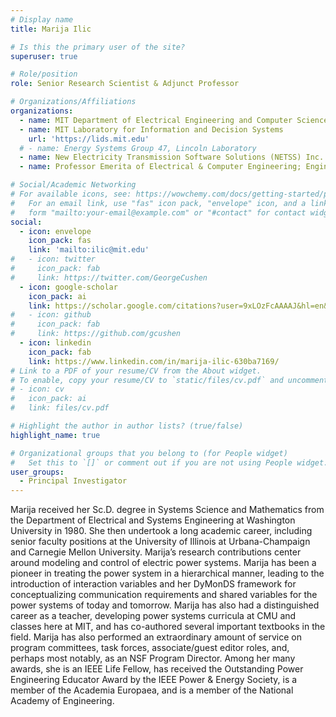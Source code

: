 ```yaml
---
# Display name
title: Marija Ilic

# Is this the primary user of the site?
superuser: true

# Role/position
role: Senior Research Scientist & Adjunct Professor

# Organizations/Affiliations
organizations:
  - name: MIT Department of Electrical Engineering and Computer Science
  - name: MIT Laboratory for Information and Decision Systems
    url: 'https://lids.mit.edu'
  # - name: Energy Systems Group 47, Lincoln Laboratory
  - name: New Electricity Transmission Software Solutions (NETSS) Inc.
  - name: Professor Emerita of Electrical & Computer Engineering; Engineering & Public Policy, Carnegie Mellon University

# Social/Academic Networking
# For available icons, see: https://wowchemy.com/docs/getting-started/page-builder/#icons
#   For an email link, use "fas" icon pack, "envelope" icon, and a link in the
#   form "mailto:your-email@example.com" or "#contact" for contact widget.
social:
  - icon: envelope
    icon_pack: fas
    link: 'mailto:ilic@mit.edu'
#   - icon: twitter
#     icon_pack: fab
#     link: https://twitter.com/GeorgeCushen
  - icon: google-scholar
    icon_pack: ai
    link: https://scholar.google.com/citations?user=9xLOzFcAAAAJ&hl=en&oi=ao
#   - icon: github
#     icon_pack: fab
#     link: https://github.com/gcushen
  - icon: linkedin
    icon_pack: fab
    link: https://www.linkedin.com/in/marija-ilic-630ba7169/
# Link to a PDF of your resume/CV from the About widget.
# To enable, copy your resume/CV to `static/files/cv.pdf` and uncomment the lines below.
# - icon: cv
#   icon_pack: ai
#   link: files/cv.pdf

# Highlight the author in author lists? (true/false)
highlight_name: true

# Organizational groups that you belong to (for People widget)
#   Set this to `[]` or comment out if you are not using People widget.
user_groups:
  - Principal Investigator
---
```

Marija received her Sc.D. degree in Systems Science and Mathematics from the
Department of Electrical and Systems Engineering at Washington University in
1980. She then undertook a long academic career, including senior faculty
positions at the University of Illinois at Urbana-Champaign and Carnegie Mellon
University. Marija’s research contributions center around modeling and control
of electric power systems. Marija has been a pioneer in treating the power
system in a hierarchical manner, leading to the introduction of interaction
variables and her DyMonDS framework for conceptualizing communication
requirements and shared variables for the power systems of today and tomorrow.
Marija has also had a distinguished career as a teacher, developing power
systems curricula at CMU and classes here at MIT, and has co-authored several
important textbooks in the field. Marija has also performed an extraordinary
amount of service on program committees, task forces, associate/guest editor
roles, and, perhaps most notably, as an NSF Program Director. Among her many
awards, she is an IEEE Life Fellow, has received the Outstanding Power
Engineering Educator Award by the IEEE Power & Energy Society, is a member of
the Academia Europaea, and is a member of the National Academy of Engineering.
